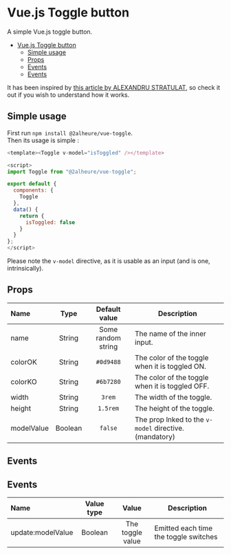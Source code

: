 # Vue.js Toggle button
A simple Vue.js toggle button.

- [Vue.js Toggle button](#vuejs-toggle-button)
  - [Simple usage](#simple-usage)
  - [Props](#props)
  - [Events](#events)
  - [Events](#events-1)

It has been inspired by [this article by ALEXANDRU STRATULAT](https://sandulat.com/blog/custom-switch-with-tailwind-and-vue), so check it out if you wish to understand how it works. 

## Simple usage
First run `npm install @2alheure/vue-toggle`.  
Then its usage is simple :  
```js
<template><Toggle v-model="isToggled" /></template>

<script>
import Toggle from "@2alheure/vue-toggle";

export default {
  components: {
    Toggle
  },
  data() {
    return {
      isToggled: false
    }
  }
};
</script>
```

Please note the `v-model` directive, as it is usable as an input (and is one, intrinsically).

## Props
| Name       |  Type   |   Default value    | Description                                            |
| :--------- | :-----: | :----------------: | ------------------------------------------------------ |
| name       | String  | Some random string | The name of the inner input.                           |
| colorOK    | String  |     `#0d9488`      | The color of the toggle when it is toggled ON.         |
| colorKO    | String  |     `#6b7280`      | The color of the toggle when it is toggled OFF.        |
| width      | String  |       `3rem`       | The width of the toggle.                               |
| height     | String  |      `1.5rem`      | The height of the toggle.                              |
| modelValue | Boolean |      `false`       | The prop lnked to the `v-model` directive. (mandatory) |

## Events
## Events
| Name              | Value type |      Value       | Description                           |
| :---------------- | :--------: | :--------------: | ------------------------------------- |
| update:modelValue |  Boolean   | The toggle value | Emitted each time the toggle switches |
